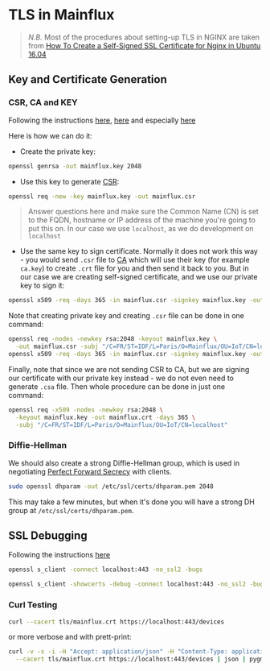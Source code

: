 # TLS in Mainflux

> *N.B.* Most of the procedures about setting-up TLS in NGINX are taken from
> [How To Create a Self-Signed SSL Certificate for Nginx in Ubuntu 16.04](https://www.digitalocean.com/community/tutorials/how-to-create-a-self-signed-ssl-certificate-for-nginx-in-ubuntu-16-04)

## Key and Certificate Generation

### CSR, CA and KEY
Following the instructions [here](https://help.github.com/enterprise/11.10.340/admin/articles/using-self-signed-ssl-certificates/), [here](http://uwsgi-docs.readthedocs.io/en/latest/HTTPS.html) and especially [here](http://www.shellhacks.com/en/HowTo-Create-CSR-using-OpenSSL-Without-Prompt-Non-Interactive)

Here is how we can do it:

- Create the private key:
```bash
openssl genrsa -out mainflux.key 2048
```

- Use this key to generate [CSR](https://en.wikipedia.org/wiki/Certificate_signing_request):
```bash
openssl req -new -key mainflux.key -out mainflux.csr
```
> Answer questions here and make sure the Common Name (CN) is set to the FQDN, hostname or IP address of the machine you're going to put this on. In our case we use `localhost`, as we do development on `localhost`

- Use the same key to sign certificate. Normally it does not work this way - you would send `.csr` file to [CA](https://en.wikipedia.org/wiki/Certificate_authority) which will use their key (for example `ca.key`) to create `.crt` file for you and then send it back to you.
But in our case we are creating self-signed certificate, and we use our private key to sign it:
```bash
openssl x509 -req -days 365 -in mainflux.csr -signkey mainflux.key -out mainflux.crt
```

Note that creating private key and creating `.csr` file can be done in one command:
```bash
openssl req -nodes -newkey rsa:2048 -keyout mainflux.key \
  -out mainflux.csr -subj "/C=FR/ST=IDF/L=Paris/O=Mainflux/OU=IoT/CN=localhost"
openssl x509 -req -days 365 -in mainflux.csr -signkey mainflux.key -out mainflux.crt
```

Finally, note that since we are not sending CSR to CA, but we are signing our certificate with our private key instead - we do not even need to generate `.csa` file. Then whole procedure can be done in just one command:
```bash
openssl req -x509 -nodes -newkey rsa:2048 \
  -keyout mainflux.key -out mainflux.crt -days 365 \
  -subj "/C=FR/ST=IDF/L=Paris/O=Mainflux/OU=IoT/CN=localhost"
```

### Diffie-Hellman
We should also create a strong Diffie-Hellman group, which is used in negotiating [Perfect Forward Secrecy](https://en.wikipedia.org/wiki/Forward_secrecy) with clients.

```bash
sudo openssl dhparam -out /etc/ssl/certs/dhparam.pem 2048
```
This may take a few minutes, but when it's done you will have a strong DH group at `/etc/ssl/certs/dhparam.pem`.

## SSL Debugging
Following the instructions [here](https://www.kamailio.org/wiki/tutorials/tls/testing-and-debugging)
```bash
openssl s_client -connect localhost:443 -no_ssl2 -bugs
```

```bash
openssl s_client -showcerts -debug -connect localhost:443 -no_ssl2 -bugs
```

### Curl Testing
```bash
curl --cacert tls/mainflux.crt https://localhost:443/devices
```
or more verbose and with prett-print:
```bash
curl -v -s -i -H "Accept: application/json" -H "Content-Type: application/json" \
  --cacert tls/mainflux.crt https://localhost:443/devices | json | pygmentize -l json
```

